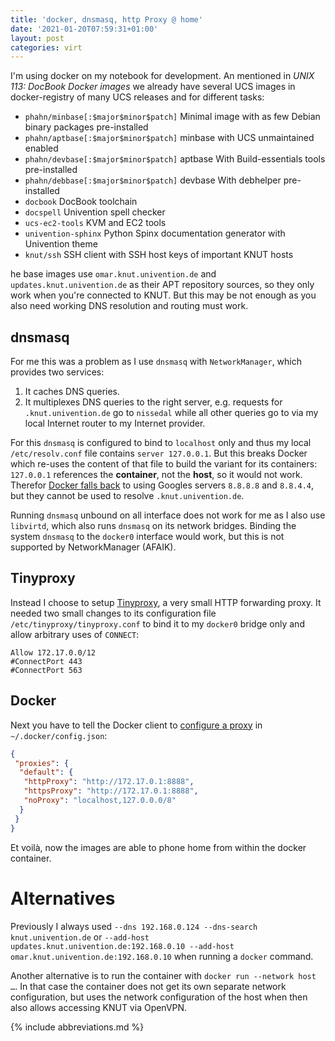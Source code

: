 ```yaml
---
title: 'docker, dnsmasq, http Proxy @ home'
date: '2021-01-20T07:59:31+01:00'
layout: post
categories: virt
---
```


I'm using docker on my notebook for development.
An mentioned in _UNIX 113: DocBook Docker images_ we already have several UCS images in docker-registry of many UCS releases and for different tasks:

- `phahn/minbase[:$major$minor$patch]`
  Minimal image with as few Debian binary packages pre-installed
- `phahn/aptbase[:$major$minor$patch]`
  minbase with UCS unmaintained enabled
- `phahn/devbase[:$major$minor$patch]`
  aptbase With Build-essentials tools pre-installed
- `phahn/debbase[:$major$minor$patch]`
  devbase With debhelper pre-installed
- `docbook`
  DocBook toolchain
- `docspell`
  Univention spell checker
- `ucs-ec2-tools`
  KVM and EC2 tools
- `univention-sphinx`
  Python Spinx documentation generator with Univention theme
- `knut/ssh`
  SSH client with SSH host keys of important KNUT hosts

he base images use `omar.knut.univention.de` and `updates.knut.univention.de` as their APT repository sources, so they only work when you're connected to KNUT.
But this may be not enough as you also need working DNS resolution and routing must work.

## dnsmasq

For me this was a problem as I use `dnsmasq` with `NetworkManager`, which provides two services:

1. It caches DNS queries.
2. It multiplexes DNS queries to the right server, e.g. requests for `.knut.univention.de` go to `nissedal` while all other queries go to via my local Internet router to my Internet provider.

For this `dnsmasq` is configured to bind to `localhost` only and thus my local `/etc/resolv.conf` file contains `server 127.0.0.1`.
But this breaks Docker which re-uses the content of that file to build the variant for its containers:
`127.0.0.1` references the **container**, not the **host**, so it would not work.
Therefor [Docker falls back](https://docs.docker.com/config/containers/container-networking/#dns-services) to using Googles servers `8.8.8.8` and `8.8.4.4`, but they cannot be used to resolve `.knut.univention.de`.

Running `dnsmasq` unbound on all interface does not work for me as I also use `libvirtd`, which also runs `dnsmasq` on its network bridges.
Binding the system `dnsmasq` to the `docker0` interface would work, but this is not supported by NetworkManager (AFAIK).

## Tinyproxy

Instead I choose to setup [Tinyproxy](http://tinyproxy.github.io/), a very small HTTP forwarding proxy.
It needed two small changes to its configuration file `/etc/tinyproxy/tinyproxy.conf` to bind it to my `docker0` bridge only and allow arbitrary uses of `CONNECT`:

```
Allow 172.17.0.0/12
#ConnectPort 443
#ConnectPort 563
```

## Docker

Next you have to tell the Docker client to [configure a proxy](https://docs.docker.com/network/proxy/#configure-the-docker-client) in `~/.docker/config.json`:
```json
{
 "proxies": {
  "default": {
   "httpProxy": "http://172.17.0.1:8888",
   "httpsProxy": "http://172.17.0.1:8888",
   "noProxy": "localhost,127.0.0.0/8"
  }
 }
}
```

Et voilà, now the images are able to phone home from within the docker container.

# Alternatives

Previously I always used `--dns 192.168.0.124 --dns-search knut.univention.de` or `--add-host updates.knut.univention.de:192.168.0.10 --add-host omar.knut.univention.de:192.168.0.10` when running a `docker` command.

Another alternative is to run the container with `docker run --network host …`.
In that case the container does not get its own separate network configuration, but uses the network configuration of the host when then also allows accessing KNUT via OpenVPN.

{% include abbreviations.md %}
